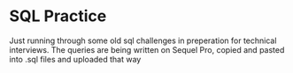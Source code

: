 # SQL Practice
Just running through some old sql challenges in preperation for technical interviews. The queries are being written on Sequel Pro, copied and pasted into .sql files and uploaded that way 